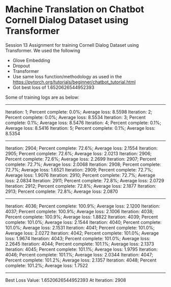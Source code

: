 # Machine Translation on Chatbot Cornell Dialog Dataset using Transformer
Session 13 Assignment for training Cornell Dialog Dataset using Transformer. We used the following

- Glove Embedding
- Dropout
- Transformer
- Use same loss function/methodology as used in the https://pytorch.org/tutorials/beginner/chatbot_tutorial.html
- Got best loss of 1.6520626544952393

Some of training logs are as below:

-------------------------------------------------------------

Iteration: 1; Percent complete: 0.0%; Average loss: 8.5598
Iteration: 2; Percent complete: 0.0%; Average loss: 8.5534
Iteration: 3; Percent complete: 0.1%; Average loss: 8.5476
Iteration: 4; Percent complete: 0.1%; Average loss: 8.5416
Iteration: 5; Percent complete: 0.1%; Average loss: 8.5354

--------------------------------------------------------------

Iteration: 2904; Percent complete: 72.6%; Average loss: 2.1554
Iteration: 2905; Percent complete: 72.6%; Average loss: 2.0213
Iteration: 2906; Percent complete: 72.6%; Average loss: 2.2699
Iteration: 2907; Percent complete: 72.7%; Average loss: 2.0068
Iteration: 2908; Percent complete: 72.7%; Average loss: 1.6521
Iteration: 2909; Percent complete: 72.7%; Average loss: 1.9076
Iteration: 2910; Percent complete: 72.7%; Average loss: 2.0834
Iteration: 2911; Percent complete: 72.8%; Average loss: 2.0729
Iteration: 2912; Percent complete: 72.8%; Average loss: 2.1877
Iteration: 2913; Percent complete: 72.8%; Average loss: 2.0870

----------------------------------------------------------------

Iteration: 4036; Percent complete: 100.9%; Average loss: 2.1200
Iteration: 4037; Percent complete: 100.9%; Average loss: 2.1006
Iteration: 4038; Percent complete: 100.9%; Average loss: 1.8822
Iteration: 4039; Percent complete: 101.0%; Average loss: 2.1544
Iteration: 4040; Percent complete: 101.0%; Average loss: 2.1531
Iteration: 4041; Percent complete: 101.0%; Average loss: 2.0272
Iteration: 4042; Percent complete: 101.0%; Average loss: 1.9674
Iteration: 4043; Percent complete: 101.0%; Average loss: 2.2645
Iteration: 4044; Percent complete: 101.1%; Average loss: 2.1373
Iteration: 4045; Percent complete: 101.1%; Average loss: 1.9795
Iteration: 4046; Percent complete: 101.1%; Average loss: 2.0344
Iteration: 4047; Percent complete: 101.2%; Average loss: 2.1357
Iteration: 4048; Percent complete: 101.2%; Average loss: 1.7522

--------------------------------------------------------------

Best Loss Value:  1.6520626544952393  At Iteration:  2908



